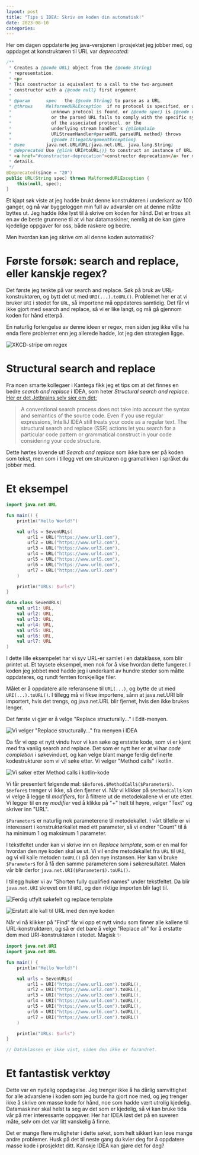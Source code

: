 ```yaml
---
layout: post
title: "Tips i IDEA: Skriv om koden din automatisk!"
date: 2023-08-10
categories:
---
```


Her om dagen oppdaterte jeg java-versjonen i prosjektet jeg jobber med, og oppdaget at konstruktøren til URL var _deprecated_:

```java
/**
 * Creates a {@code URL} object from the {@code String}
 * representation.
 * <p>
 * This constructor is equivalent to a call to the two-argument
 * constructor with a {@code null} first argument.
 *
 * @param      spec   the {@code String} to parse as a URL.
 * @throws     MalformedURLException  if no protocol is specified, or an
 *               unknown protocol is found, or {@code spec} is {@code null},
 *               or the parsed URL fails to comply with the specific syntax
 *               of the associated protocol, or the
 *               underlying stream handler's {@linkplain
 *               URLStreamHandler#parseURL parseURL method} throws
 *               {@code IllegalArgumentException}
 * @see        java.net.URL#URL(java.net.URL, java.lang.String)
 * @deprecated Use {@link URI#toURL()} to construct an instance of URL. See the note on
 * <a href="#constructor-deprecation">constructor deprecation</a> for more
 * details.
 */
@Deprecated(since = "20")
public URL(String spec) throws MalformedURLException {
    this(null, spec);
}
```

Et kjapt søk viste at jeg hadde brukt denne konstruktøren i underkant av 100 ganger, og nå var byggeloggen min full av advarsler om at denne måtte byttes ut. Jeg hadde ikke lyst til å skrive om koden for hånd. Det er tross alt en av de beste grunnene til at vi har datamaskiner, nemlig at de kan gjøre kjedelige oppgaver for oss, både raskere og bedre.

Men hvordan kan jeg skrive om all denne koden automatisk?

# Første forsøk: search and replace, eller kanskje regex?

Det første jeg tenkte på var search and replace. Søk på bruk av URL-konstruktøren, og bytt det ut med `URI(...).toURL()`. Problemet her er at vi bruker `URI` i stedet for `URL`, så importene må oppdateres samtidig. Det får vi ikke gjort med search and replace, så vi er like langt, og må gå gjennom koden for hånd etterpå.

En naturlig forlengelse av denne ideen er regex, men siden jeg ikke ville ha enda flere problemer enn jeg allerede hadde, lot jeg den strategien ligge.

![XKCD-stripe om regex](https://imgs.xkcd.com/comics/perl_problems.png)

# Structural search and replace

Fra noen smarte kollegaer i Kantega fikk jeg et tips om at det finnes en bedre _search and replace_ i IDEA, som heter _Structural search and replace_. [Her er det Jetbrains selv sier om det:](https://www.jetbrains.com/help/idea/structural-search-and-replace.html)

> A conventional search process does not take into account the syntax and semantics of the source code. Even if you use regular expressions, IntelliJ IDEA still treats your code as a regular text. The structural search and replace (SSR) actions let you search for a particular code pattern or grammatical construct in your code considering your code structure.

Dette hørtes lovende ut! _Search and replace_ som ikke bare ser på koden som tekst, men som i tillegg vet om strukturen og gramatikken i språket du jobber med.

# Et eksempel

```kotlin
import java.net.URL

fun main() {
    println("Hello World!")

    val urls = SevenURLs(
        url1 = URL("https://www.url1.com"),
        url2 = URL("https://www.url2.com"),
        url3 = URL("https://www.url3.com"),
        url4 = URL("https://www.url4.com"),
        url5 = URL("https://www.url5.com"),
        url6 = URL("https://www.url6.com"),
        url7 = URL("https://www.url7.com")
    )

    println("URLs: $urls")
}

data class SevenURLs(
    val url1: URL,
    val url2: URL,
    val url3: URL,
    val url4: URL,
    val url5: URL,
    val url6: URL,
    val url7: URL
)
```

I dette lille eksempelet har vi syv URL-er samlet i en dataklasse, som blir printet ut. Et tøysete eksempel, men nok for å vise hvordan dette fungerer. I koden jeg jobbet med hadde jeg i underkant av hundre steder som måtte oppdateres, og rundt femten forskjellige filer.

Målet er å oppdatere alle referansene til `URL(...)`, og bytte de ut med `URI(...).toURL()`. I tillegg må vi fikse importene, sånn at java.net.URI blir importert, hvis det trengs, og java.net.URL blir fjernet, hvis den ikke brukes lenger.

Det første vi gjør er å velge "Replace structurally..." i Edit-menyen.

![Vi velger "Replace structurally..." fra menyen i IDEA](/assets/images/menu-item.png)

Da får vi opp et nytt vindu hvor vi kan søke og erstatte kode, som vi er kjent med fra vanlig search and replace. Det som er nytt her er at vi har _code completion_ i søkevinduet, og kan velge blant mange ferdig definerte kodestrukturer som vi vil søke etter. Vi velger "Method calls" i kotlin.

![Vi søker etter _Method calls_ i kotlin-kode](/assets/images/method-calls.png)

Vi får presentert følgende mal: `$Before$.$MethodCall$($Parameter$)`. `$Before$` trenger vi ikke, så den fjerner vi. Når vi klikker på `$MethodCall$` kan vi velge å legge til _modifiers_, for å filtrere ut de metodekallene vi er ute etter. Vi legger til en ny _modifier_ ved å klikke på "+" helt til høyre, velger "Text" og skriver inn "URL".

`$Parameter$` er naturlig nok parameterene til metodekallet. I vårt tilfelle er vi interessert i konstruktørkallet med ett parameter, så vi endrer "Count" til å ha minimum 1 og maksimum 1 parameter.

I tekstfeltet under kan vi skrive inn en _Replace template_, som er en mal for hvordan den nye koden skal se ut. Vi vil endre metodekallet fra `URL` til `URI`, og vi vil kalle metoden `toURL()` på den nye instansen. Her kan vi bruke `$Parameter$` for å få den samme parameteren som i søkeresultatet. Malen vår blir derfor `java.net.URI($Parameter$).toURL()`.

I tillegg huker vi av "Shorten fully qualified names" under tekstfeltet. Da blir `java.net.URI` skrevet om til `URI`, og den riktige importen blir lagt til.

![Ferdig utfylt søkefelt og replace template](/assets/images/replace-template.png)

![Erstatt alle kall til URL med den nye koden](/assets/images/replace-all.png)

Når vi nå klikker på "Find" får vi opp et nytt vindu som finner alle kallene til URL-konstruktøren, og så er det bare å velge "Replace all" for å erstatte dem med URI-konstruktøren i stedet. Magisk ✨

```kotlin
import java.net.URI
import java.net.URL

fun main() {
    println("Hello World!")

    val urls = SevenURLs(
        url1 = URI("https://www.url1.com").toURL(),
        url2 = URI("https://www.url2.com").toURL(),
        url3 = URI("https://www.url3.com").toURL(),
        url4 = URI("https://www.url4.com").toURL(),
        url5 = URI("https://www.url5.com").toURL(),
        url6 = URI("https://www.url6.com").toURL(),
        url7 = URI("https://www.url7.com").toURL()
    )

    println("URLs: $urls")
}

// Dataklassen er ikke vist, siden den ikke er forandret.
```

# Et fantastisk verktøy

Dette var en nydelig oppdagelse. Jeg trenger ikke å ha dårlig samvittighet for alle advarslene i koden som jeg burde ha gjort noe med, og jeg trenger ikke å skrive om masse kode for hånd, noe som hadde vært utrolig kjedelig. Datamaskiner skal helst ta seg av det som er kjedelig, så vi kan bruke tida vår på mer interessante oppgaver. Her har IDEA løst det på en suveren måte, selv om det var litt vanskelig å finne.

Det er mange flere muligheter i dette søket, som helt sikkert kan løse mange andre problemer. Husk på det til neste gang du kvier deg for å oppdatere masse kode i prosjektet ditt. Kanskje IDEA kan gjøre det for deg?
